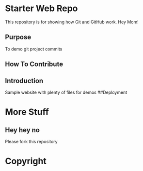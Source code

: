# Starter Web Repo

This repository is for showing how Git and GitHub work. Hey Mom!

## Purpose
To demo git project commits

## How To Contribute
## Introduction
Sample website with plenty of files for demos
##Deployment
# More Stuff
## Hey hey no

Please fork this repository 

# Copyright